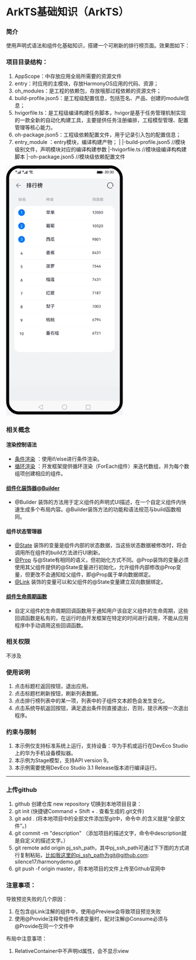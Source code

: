 # ArkTS基础知识（ArkTS）

### 简介

使用声明式语法和组件化基础知识，搭建一个可刷新的排行榜页面。效果图如下：

### 项目目录结构：

1. AppScope：中存放应用全局所需要的资源文件
2. entry：时应用的主模块，存放HarmonyOS应用的代码、资源；
3. oh_modules：是工程的依赖包，存放哦那过程依赖的资源文件；
4. build-profile.json5：是工程级配置信息，包括签名、产品、创建的module信息；
5. hvigorfile.ts：是工程级编译构建任务脚本，hvigor是基于任务管理机制实现的一款全新的自动化构建工具，主要提供任务注册编排，工程模型管理、配置管理等核心能力。
6. oh-package.json5：工程级依赖配置文件，用于记录引入包的配置信息；
7. entry_module ：entry模块，编译构建产物；
   |
   |-build-profile.json5 //模块级别文件，声明模块对应的编译构建参数
   |-hvigorfile.ts //模块级编译构构建脚本
   |-oh-package.json5  //模块级依赖配置文件
 
![](screenshots/device/screenshots.gif)

### 相关概念

#### 渲染控制语法

- [条件渲染](https://developer.harmonyos.com/cn/docs/documentation/doc-guides-V3/arkts-rendering-control-ifelse-0000001524177637-V3)
  ：使用if/else进行条件渲染。
- [循环渲染](https://developer.harmonyos.com/cn/docs/documentation/doc-guides-V3/arkts-rendering-control-foreach-0000001524537153-V3)
  ：开发框架提供循环渲染（ForEach组件）来迭代数组，并为每个数组项创建相应的组件。

#### [组件化装饰器@Builder](https://developer.harmonyos.com/cn/docs/documentation/doc-guides-V3/arkts-builder-0000001524176981-V3)

- @Builder 装饰的方法用于定义组件的声明式UI描述，在一个自定义组件内快速生成多个布局内容。@Builder装饰方法的功能和语法规范与build函数相同。

#### 组件状态管理器

- [@State](https://developer.harmonyos.com/cn/docs/documentation/doc-guides-V3/arkts-state-0000001474017162-V3)
  装饰的变量是组件内部的状态数据，当这些状态数据被修改时，将会调用所在组件的build方法进行UI刷新。
- [@Prop](https://developer.harmonyos.com/cn/docs/documentation/doc-guides-V3/arkts-prop-0000001473537702-V3)
  与@State有相同的语义，但初始化方式不同。@Prop装饰的变量必须使用其父组件提供的@State变量进行初始化，允许组件内部修改@Prop变量，但更改不会通知给父组件，即@Prop属于单向数据绑定。
- [@Link](https://developer.harmonyos.com/cn/docs/documentation/doc-guides-V3/arkts-link-0000001524297305-V3)
  装饰的变量可以和父组件的@State变量建立双向数据绑定。

#### [组件生命周期函数](https://developer.harmonyos.com/cn/docs/documentation/doc-references-V3/arkts-custom-component-lifecycle-0000001482395076-V3)

- 自定义组件的生命周期回调函数用于通知用户该自定义组件的生命周期，这些回调函数是私有的，在运行时由开发框架在特定的时间进行调用，不能从应用程序中手动调用这些回调函数。

### 相关权限

不涉及

### 使用说明

1. 点击标题栏返回按钮，退出应用。
2. 点击标题栏刷新按钮，刷新列表数据。
3. 点击排行榜列表中的某一项，列表中的子组件文本颜色会发生变化。
4. 点击系统导航返回按钮，满足退出条件则直接退出，否则，提示再按一次退出程序。

### 约束与限制

1. 本示例仅支持标准系统上运行，支持设备：华为手机或运行在DevEco Studio上的华为手机设备模拟器。
2. 本示例为Stage模型，支持API version 9。
3. 本示例需要使用DevEco Studio 3.1 Release版本进行编译运行。

-----------------

### 上传github

1. github 创建仓库 new repository
   切换到本地项目目录：
2. git init (快捷键Command + Shift + . 查看生成的.git文件)
3. git add . (将本地项目中的全部文件添加至git中，命令中.的含义就是“全部文件”。)
4. git commit -m "description" （添加项目的描述文字，命令中description就是自定义的描述文字。）
5. git remote add origin
   pj_ssh_path，其中pj_ssh_path可通过下下图的方式进行复制粘贴，比如我这里的pj_ssh_path为git@github.com:
   silence17/harmonydemo.git
6. git push -f origin master，将本地项目的文件上传至Github官网中

### 注意事项：
导致预览失败的几个原因：
1. 在包含@Link注解的组件中，使用@Preview会导致项目预览失败
2. 使用@Provide注释夸组件传递变量时，配对注解@Consume必须与@Provide在同一个文件中


布局中注意事项：
1. RelativeContainer中不声明id属性，会不显示view



